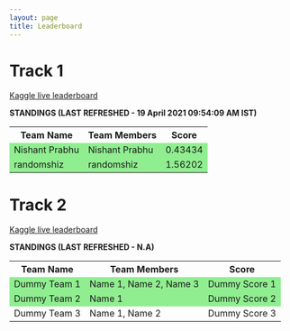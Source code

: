 ```yaml
---
layout: page
title: Leaderboard
---
```

<style>
table tr:nth-of-type(2) {background: lightgreen;}
table tr:nth-of-type(3) {background: lightgreen;}
</style>

# Track 1

[Kaggle live leaderboard](https://www.kaggle.com/c/dl-hack-track-1-cv/leaderboard)

**STANDINGS (LAST REFRESHED - 19 April 2021 09:54:09 AM IST)**

<table id="table">
    <tr>
        <th>Team Name</th>
        <th>Team Members</th>
        <th>Score</th>
    </tr>
    <tr>
        <td>Nishant Prabhu</td>
        <td>Nishant Prabhu</td>
        <td>0.43434</td>
    </tr>
    <tr>
        <td>randomshiz</td>
        <td>randomshiz</td>
        <td>1.56202</td>
    </tr>
    <!-- <tr>
        <td>Dummy Team 3</td>
        <td>Name 1, Name 2</td>
        <td>Dummy Score 3</td>
    </tr> -->
</table>

# Track 2

[Kaggle live leaderboard](https://www.kaggle.com/c/dl-hack-track-2-nlp/leaderboard)

**STANDINGS (LAST REFRESHED - N.A)**

<table id="table">
    <tr>
        <th>Team Name</th>
        <th>Team Members</th>
        <th>Score</th>
    </tr>
    <tr>
        <td>Dummy Team 1</td>
        <td>Name 1, Name 2, Name 3</td>
        <td>Dummy Score 1</td>
    </tr>
    <tr>
        <td>Dummy Team 2</td>
        <td>Name 1</td>
        <td>Dummy Score 2</td>
    </tr>
    <tr>
        <td>Dummy Team 3</td>
        <td>Name 1, Name 2</td>
        <td>Dummy Score 3</td>
    </tr>
</table>